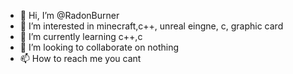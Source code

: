 - 👋 Hi, I’m @RadonBurner
- 👀 I’m interested in minecraft,c++, unreal eingne, c, graphic card
- 🌱 I’m currently learning c++,c 
- 💞️ I’m looking to collaborate on nothing
- 📫 How to reach me you cant

<!---
RadonBurner/RadonBurner is a ✨ special ✨ repository because its `README.md` (this file) appears on your GitHub profile.
You can click the Preview link to take a look at your changes.
--->
